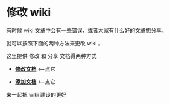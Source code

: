 # 修改 wiki

有时候 wiki 文章中会有一些错误，或者大家有什么好的文章想分享。

就可以按照下面的两种方法来更改 wiki 。

这里提供 修改 和 分享 文档得两种方式

- [**修改文档**](./change_doc.md) <--点它

- [**添加文档**](./add_doc.md)   <--点它

来一起把 wiki 建设的更好